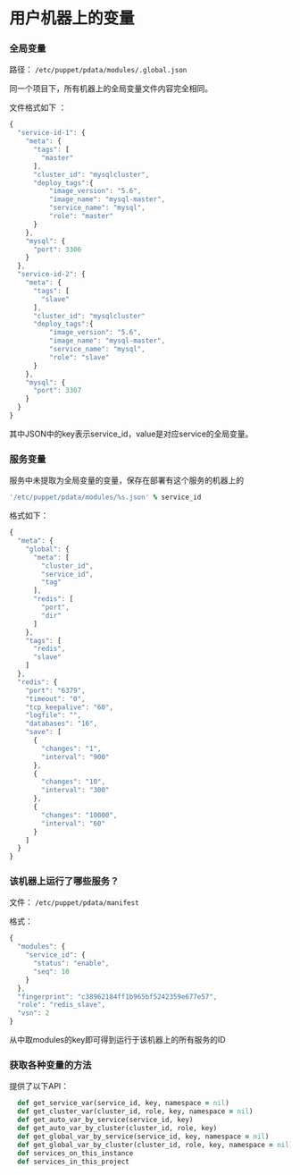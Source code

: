 # 用户机器上的变量

### 全局变量
路径： ```/etc/puppet/pdata/modules/.global.json```

同一个项目下，所有机器上的全局变量文件内容完全相同。

文件格式如下 ：

```javascript
{
  "service-id-1": {
    "meta": {
      "tags": [
        "master"
      ],
      "cluster_id": "mysqlcluster",
      "deploy_tags":{
          "image_version": "5.6",
          "image_name": "mysql-master",
          "service_name": "mysql",
          "role": "master"
      }
    },
    "mysql": {
      "port": 3306
    }
  },
  "service-id-2": {
    "meta": {
      "tags": [
        "slave"
      ],
      "cluster_id": "mysqlcluster"
      "deploy_tags":{
          "image_version": "5.6",
          "image_name": "mysql-master",
          "service_name": "mysql",
          "role": "slave"
      }
    },
    "mysql": {
      "port": 3307
    }
  }
}
```

其中JSON中的key表示service_id，value是对应service的全局变量。

### 服务变量
服务中未提取为全局变量的变量，保存在部署有这个服务的机器上的
```ruby
'/etc/puppet/pdata/modules/%s.json' % service_id
```

格式如下：

```javascript
{
  "meta": {
    "global": {
      "meta": [
        "cluster_id",
        "service_id",
        "tag"
      ],
      "redis": [
        "port",
        "dir"
      ]
    },
    "tags": [
      "redis",
      "slave"
    ]
  },
  "redis": {
    "port": "6379",
    "timeout": "0",
    "tcp_keepalive": "60",
    "logfile": "",
    "databases": "16",
    "save": [
      {
        "changes": "1",
        "interval": "900"
      },
      {
        "changes": "10",
        "interval": "300"
      },
      {
        "changes": "10000",
        "interval": "60"
      }
    ]
  }
}
```

### 该机器上运行了哪些服务？
文件： ```/etc/puppet/pdata/manifest```

格式：

```javascript
{
  "modules": {
    "service_id": {
      "status": "enable",
      "seq": 10
    }
  },
  "fingerprint": "c38962184ff1b965bf5242359e677e57",
  "role": "redis_slave",
  "vsn": 2
}
```

从中取modules的key即可得到运行于该机器上的所有服务的ID


### 获取各种变量的方法
提供了以下API：

```ruby
  def get_service_var(service_id, key, namespace = nil)
  def get_cluster_var(cluster_id, role, key, namespace = nil)
  def get_auto_var_by_service(service_id, key)
  def get_auto_var_by_cluster(cluster_id, role, key)
  def get_global_var_by_service(service_id, key, namespace = nil)
  def get_global_var_by_cluster(cluster_id, role, key, namespace = nil)
  def services_on_this_instance
  def services_in_this_project
```
